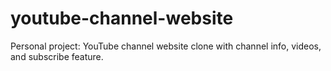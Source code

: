 # youtube-channel-website
Personal project: YouTube channel website clone with channel info, videos, and subscribe feature.
